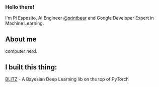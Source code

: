 ### Hello there!

I'm Pi Esposito, AI Engineer [@printbear](https://github.com/printbear) and Google Developer Expert in Machine Learning.


## About me

computer nerd.


## I built this thing:

[BLiTZ](https://github.com/piEsposito/blitz-bayesian-deep-learning/) - A Bayesian Deep Learning lib on the top of PyTorch
